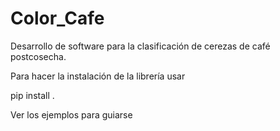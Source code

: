 # Color_Cafe
Desarrollo de software para la clasificación de cerezas de café postcosecha.



Para hacer la instalación de la librería usar

pip install . 

Ver los ejemplos para guiarse 